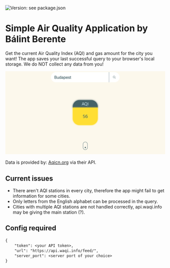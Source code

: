 ![Version: see package.json](https://img.shields.io/github/package-json/v/berenteb/simple-aqi)
# Simple Air Quality Application by Bálint Berente
Get the current Air Quality Index (AQI) and gas amount for the city you want! The app saves your last successful query to your browser's local storage.
We do NOT collect any data from you!

![Demo](./demo_main.png)

Data is provided by: [Aqicn.org](https://aqicn.org/) via their API.

## Current issues
- There aren't AQI stations in every city, therefore the app might fail to get information for some cities.
- Only letters from the English alphabet can be processed in the query.
- Cities with multiple AQI stations are not handled correctly, api.waqi.info may be giving the main station (?).

## Config required
```
{
    "token": <your API token>,
    "url": "https://api.waqi.info/feed/",
    "server_port": <server port of your choice>
}
```
